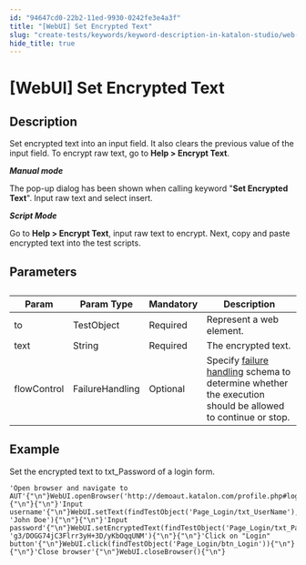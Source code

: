 ```yaml
---
id: "94647cd0-22b2-11ed-9930-0242fe3e4a3f"
title: "[WebUI] Set Encrypted Text"
slug: "create-tests/keywords/keyword-description-in-katalon-studio/web-ui-keywords/webui-set-encrypted-text"
hide_title: true
---
```


# <a id="id_0" class="anchor_top_offset"/><a id="ariaid-title1" class="anchor_top_offset"/>[WebUI] Set Encrypted Text


## <a id="id_0__id_1" class="anchor_top_offset"/>Description

              
<p xmlns="http://www.w3.org/1999/xhtml" className="p">Set encrypted text into an input field. It also clears the   previous value of the input field. To encrypt raw text, go to   <strong className="ph b">Help &gt; Encrypt Text</strong>.</p> 
      
<p xmlns="http://www.w3.org/1999/xhtml" className="p">   <strong className="ph b"><em className="ph i">Manual mode</em></strong> </p> 
      
<p xmlns="http://www.w3.org/1999/xhtml" className="p">The pop-up dialog has been shown when calling keyword   "<strong className="ph b">Set Encrypted Text</strong>". Input raw text and select   insert.</p> 
      
<p xmlns="http://www.w3.org/1999/xhtml" className="p">   <strong className="ph b">     <em className="ph i">Script Mode</em>   </strong> </p> 
      
<p xmlns="http://www.w3.org/1999/xhtml" className="p">Go to <strong className="ph b">Help &gt; Encrypt Text</strong>, input raw text to   encrypt. Next, copy and paste encrypted text into the   test scripts.</p> 
      

## <a id="id_0__id_2" class="anchor_top_offset"/> Parameters

              
<table xmlns="http://www.w3.org/1999/xhtml" className="table anchor_top_offset" id="id_0__6e238ac6-875b-4d80-a467-b8fd8e70dfe1"><caption /><thead className="thead"><tr className><th className="entry anchor_top_offset" id="id_0__6e238ac6-875b-4d80-a467-b8fd8e70dfe1__entry__1">Param</th><th className="entry anchor_top_offset" id="id_0__6e238ac6-875b-4d80-a467-b8fd8e70dfe1__entry__2">Param Type</th><th className="entry anchor_top_offset" id="id_0__6e238ac6-875b-4d80-a467-b8fd8e70dfe1__entry__3">Mandatory</th><th className="entry anchor_top_offset" id="id_0__6e238ac6-875b-4d80-a467-b8fd8e70dfe1__entry__4">Description</th></tr></thead><tbody className="tbody"><tr className><td className="entry" headers="id_0__6e238ac6-875b-4d80-a467-b8fd8e70dfe1__entry__1 id_0__6e238ac6-875b-4d80-a467-b8fd8e70dfe1__entry__2 id_0__6e238ac6-875b-4d80-a467-b8fd8e70dfe1__entry__3 id_0__6e238ac6-875b-4d80-a467-b8fd8e70dfe1__entry__4 ">to</td><td className="entry" headers="id_0__6e238ac6-875b-4d80-a467-b8fd8e70dfe1__entry__1 id_0__6e238ac6-875b-4d80-a467-b8fd8e70dfe1__entry__2 id_0__6e238ac6-875b-4d80-a467-b8fd8e70dfe1__entry__3 id_0__6e238ac6-875b-4d80-a467-b8fd8e70dfe1__entry__4 ">TestObject</td><td className="entry" headers="id_0__6e238ac6-875b-4d80-a467-b8fd8e70dfe1__entry__1 id_0__6e238ac6-875b-4d80-a467-b8fd8e70dfe1__entry__2 id_0__6e238ac6-875b-4d80-a467-b8fd8e70dfe1__entry__3 id_0__6e238ac6-875b-4d80-a467-b8fd8e70dfe1__entry__4 ">Required</td><td className="entry" headers="id_0__6e238ac6-875b-4d80-a467-b8fd8e70dfe1__entry__1 id_0__6e238ac6-875b-4d80-a467-b8fd8e70dfe1__entry__2 id_0__6e238ac6-875b-4d80-a467-b8fd8e70dfe1__entry__3 id_0__6e238ac6-875b-4d80-a467-b8fd8e70dfe1__entry__4 ">Represent a web element.</td></tr><tr className><td className="entry" headers="id_0__6e238ac6-875b-4d80-a467-b8fd8e70dfe1__entry__1 id_0__6e238ac6-875b-4d80-a467-b8fd8e70dfe1__entry__2 id_0__6e238ac6-875b-4d80-a467-b8fd8e70dfe1__entry__3 id_0__6e238ac6-875b-4d80-a467-b8fd8e70dfe1__entry__4 ">text</td><td className="entry" headers="id_0__6e238ac6-875b-4d80-a467-b8fd8e70dfe1__entry__1 id_0__6e238ac6-875b-4d80-a467-b8fd8e70dfe1__entry__2 id_0__6e238ac6-875b-4d80-a467-b8fd8e70dfe1__entry__3 id_0__6e238ac6-875b-4d80-a467-b8fd8e70dfe1__entry__4 ">String</td><td className="entry" headers="id_0__6e238ac6-875b-4d80-a467-b8fd8e70dfe1__entry__1 id_0__6e238ac6-875b-4d80-a467-b8fd8e70dfe1__entry__2 id_0__6e238ac6-875b-4d80-a467-b8fd8e70dfe1__entry__3 id_0__6e238ac6-875b-4d80-a467-b8fd8e70dfe1__entry__4 ">Required</td><td className="entry" headers="id_0__6e238ac6-875b-4d80-a467-b8fd8e70dfe1__entry__1 id_0__6e238ac6-875b-4d80-a467-b8fd8e70dfe1__entry__2 id_0__6e238ac6-875b-4d80-a467-b8fd8e70dfe1__entry__3 id_0__6e238ac6-875b-4d80-a467-b8fd8e70dfe1__entry__4 ">The encrypted text.</td></tr><tr className><td className="entry" headers="id_0__6e238ac6-875b-4d80-a467-b8fd8e70dfe1__entry__1 id_0__6e238ac6-875b-4d80-a467-b8fd8e70dfe1__entry__2 id_0__6e238ac6-875b-4d80-a467-b8fd8e70dfe1__entry__3 id_0__6e238ac6-875b-4d80-a467-b8fd8e70dfe1__entry__4 ">flowControl</td><td className="entry" headers="id_0__6e238ac6-875b-4d80-a467-b8fd8e70dfe1__entry__1 id_0__6e238ac6-875b-4d80-a467-b8fd8e70dfe1__entry__2 id_0__6e238ac6-875b-4d80-a467-b8fd8e70dfe1__entry__3 id_0__6e238ac6-875b-4d80-a467-b8fd8e70dfe1__entry__4 ">FailureHandling</td><td className="entry" headers="id_0__6e238ac6-875b-4d80-a467-b8fd8e70dfe1__entry__1 id_0__6e238ac6-875b-4d80-a467-b8fd8e70dfe1__entry__2 id_0__6e238ac6-875b-4d80-a467-b8fd8e70dfe1__entry__3 id_0__6e238ac6-875b-4d80-a467-b8fd8e70dfe1__entry__4 ">Optional</td><td className="entry" headers="id_0__6e238ac6-875b-4d80-a467-b8fd8e70dfe1__entry__1 id_0__6e238ac6-875b-4d80-a467-b8fd8e70dfe1__entry__2 id_0__6e238ac6-875b-4d80-a467-b8fd8e70dfe1__entry__3 id_0__6e238ac6-875b-4d80-a467-b8fd8e70dfe1__entry__4 ">Specify <a className="xref" href="/docs/maintain/configure-failure-handling-settings-in-katalon-studio">failure handling</a> schema to         determine whether the execution should be allowed to continue or         stop.</td></tr></tbody></table> 
      

## <a id="id_0__id_3" class="anchor_top_offset"/>Example

              
<p xmlns="http://www.w3.org/1999/xhtml" className="p">Set the encrypted text to txt_Password of a login form.</p> 
              
<pre xmlns="http://www.w3.org/1999/xhtml" className="pre codeblock"><code>'Open browser and navigate to AUT'{"\n"}WebUI.openBrowser('http://demoaut.katalon.com/profile.php#login'){"\n"}{"\n"}'Input username'{"\n"}WebUI.setText(findTestObject('Page_Login/txt_UserName'), 'John Doe'){"\n"}{"\n"}'Input password'{"\n"}WebUI.setEncryptedText(findTestObject('Page_Login/txt_Password'), 'g3/DOGG74jC3Flrr3yH+3D/yKbOqqUNM'){"\n"}{"\n"}'Click on "Login" button'{"\n"}WebUI.click(findTestObject('Page_Login/btn_Login')){"\n"}{"\n"}'Close browser'{"\n"}WebUI.closeBrowser(){"\n"}</code></pre> 
            
